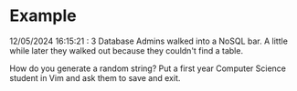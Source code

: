 # Example

<!-- replace-with-date starts -->
12/05/2024 16:15:21 : 3 Database Admins walked into a NoSQL bar. A little while later they walked out because they couldn't find a table.
<!-- replace-with-date ends -->

<!-- replace-with-joke starts -->
How do you generate a random string? Put a first year Computer Science student in Vim and ask them to save and exit.
<!-- replace-with-joke ends -->